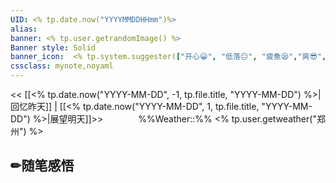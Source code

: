 ```yaml
---
UID: <% tp.date.now("YYYYMMDDHHmm")%> 
alias:
banner: <% tp.user.getrandomImage() %> 
Banner style: Solid
banner_icon:  <% tp.system.suggester(["开心😀", "低落😐", "疲惫😪","爽😎","平静😶"], ["😀", "😐", "😪", "😎", "😶"],false,'今天心情如何？') %>
cssclass: mynote,noyaml
---
```

<< [[<% tp.date.now("YYYY-MM-DD", -1, tp.file.title, "YYYY-MM-DD") %>|回忆昨天]] | [[<% tp.date.now("YYYY-MM-DD", 1, tp.file.title, "YYYY-MM-DD") %>|展望明天]]>>　　　　%%Weather::%% <% tp.user.getweather("郑州") %>

## ✏随笔感悟

